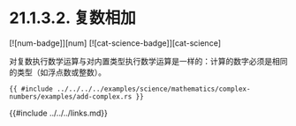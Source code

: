 # 21.1.3.2. 复数相加

[![num-badge]][num] [![cat-science-badge]][cat-science]

对复数执行数学运算与对内置类型执行数学运算是一样的：计算的数字必须是相同的类型（如浮点数或整数）。

```rust,edition2018
{{ #include ../../../../examples/science/mathematics/complex-numbers/examples/add-complex.rs }}
```

{{#include ../../../links.md}}
